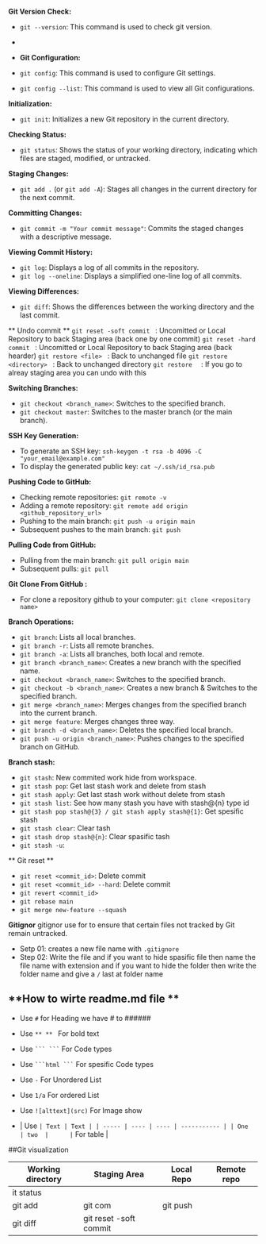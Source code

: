 **Git Version Check:**

- `git --version`: This command is used to check git version.
-
- **Git Configuration:**

- `git config`: This command is used to configure Git settings.
- `git config --list`: This command is used to view all Git configurations.

**Initialization:**

- `git init`: Initializes a new Git repository in the current directory.

**Checking Status:**

- `git status`: Shows the status of your working directory, indicating which files are staged, modified, or untracked.

**Staging Changes:**

- `git add .` (or `git add -A`): Stages all changes in the current directory for the next commit.

**Committing Changes:**

- `git commit -m "Your commit message"`: Commits the staged changes with a descriptive message.

**Viewing Commit History:**

- `git log`: Displays a log of all commits in the repository.
- `git log --oneline`: Displays a simplified one-line log of all commits.

**Viewing Differences:**

- `git diff`: Shows the differences between the working directory and the last commit.

** Undo commit **
`git reset -soft commit ` : Uncomitted or Local Repository to back Staging area (back one by one commit)
`git reset -hard commit ` : Uncomitted or Local Repository to back Staging area (back hearder)
`git restore <file> ` : Back to unchanged file
`git restore <directory> ` : Back to unchanged directory
`git restore  ` : If you go to alreay staging area you can undo with this

**Switching Branches:**

- `git checkout <branch_name>`: Switches to the specified branch.
- `git checkout master`: Switches to the master branch (or the main branch).

**SSH Key Generation:**

- To generate an SSH key: `ssh-keygen -t rsa -b 4096 -C "your_email@example.com"`
- To display the generated public key: `cat ~/.ssh/id_rsa.pub`

**Pushing Code to GitHub:**

- Checking remote repositories: `git remote -v`
- Adding a remote repository: `git remote add origin <github_repository_url>`
- Pushing to the main branch: `git push -u origin main`
- Subsequent pushes to the main branch: `git push`

**Pulling Code from GitHub:**

- Pulling from the main branch: `git pull origin main`
- Subsequent pulls: `git pull`

**Git Clone From GitHub :**

- For clone a repository github to your computer: `git clone <repository name>`

**Branch Operations:**

- `git branch`: Lists all local branches.
- `git branch -r`: Lists all remote branches.
- `git branch -a`: Lists all branches, both local and remote.
- `git branch <branch_name>`: Creates a new branch with the specified name.
- `git checkout <branch_name>`: Switches to the specified branch.
- `git checkout -b <branch_name>`: Creates a new branch & Switches to the specified branch.
- `git merge <branch_name>`: Merges changes from the specified branch into the current branch.
- `git merge feature`: Merges changes three way.
- `git branch -d <branch_name>`: Deletes the specified local branch.
- `git push -u origin <branch_name>`: Pushes changes to the specified branch on GitHub.

**Branch stash:**

- `git stash`: New commited work hide from workspace.
- `git stash pop`: Get last stash work and delete from stash
- `git stash apply`: Get last stash work without delete from stash
- `git stash list`: See how many stash you have with stash@{n} type id
- `git stash pop stash@{3} / git stash apply stash@{1}`: Get spesific stash
- `git stash clear`: Clear tash
- `git stash drop stash@{n}`: Clear spasific tash
- `git stash -u`:

** Git reset **
- `git reset <commit_id>`: Delete commit
- `git reset <commit_id> --hard`: Delete commit
- `git revert <commit_id>`
- `git rebase main`
- `git merge new-feature --squash`

**Gitignor**
gitignor use for to ensure that certain files not tracked by Git remain untracked.

- Setp 01: creates a new file name with `.gitignore`
- Step 02: Write the file and if you want to hide spasific file then name the file name with extension and if you want to hide the folder then write the folder name and give a `/` last at folder name

## **How to wirte readme.md file **

- Use `#` for Heading we have # to ######
- Use `** ** ` For bold text
- Use ` ``` ``` ` For Code types
- Use ` ```html ``` ` For spesific Code types
- Use `-` For Unordered List
- Use `1/a` For ordered List
- Use `![alttext](src)` For Image show

- | Use ` | Text | Text |
  | ----- | ---- | ---- | ----------- |
  | One   | two  |      | ` For table |



##Git visualization

|Working directory | Staging Area | Local Repo | Remote repo|
|------------------|--------------|------------|------------|
|it status| | | |
|git add|git com |git push | |
|git diff|git reset -soft commit | | |
  

